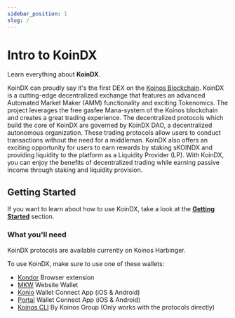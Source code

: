 ```yaml
---
sidebar_position: 1
slug: /
---
```


# Intro to KoinDX

Learn everything about **KoinDX**.

KoinDX can proudly say it's the first DEX on the [Koinos Blockchain](https://koinos.io?utm_source=koindx-docs).
KoinDX is a cutting-edge decentralized exchange that features an advanced Automated Market Maker (AMM) functionality and exciting Tokenomics. The project leverages the free gasfee Mana-system of the Koinos blockchain and creates a great trading experience. The decentralized protocols which build the core of KoinDX are governed by KoinDX DAO, a decentralized autonomous organization. These trading protocols allow users to conduct transactions without the need for a middleman. KoinDX also offers an exciting opportunity for users to earn rewards by staking sKOINDX and providing liquidity to the platform as a Liquidity Provider (LP). With KoinDX, you can enjoy the benefits of decentralized trading while earning passive income through staking and liquidity provision.

## Getting Started

If you want to learn about how to use KoinDX, take a look at the [**Getting Started**](getting-started/connect.md) section.

### What you'll need

KoinDX protocols are available currently on Koinos Harbinger.

To use KoinDX, make sure to use one of these wallets:

- [Kondor](https://chrome.google.com/webstore/detail/kondor/ghipkefkpgkladckmlmdnadmcchefhjl?utm_source=koindx-docs) Browser extension
- [MKW](https://mykw.vercel.app?utm_source=koindx-docs) Website Wallet
- [Konio](http://konio.io?utm_source=koindx-docs) Wallet Connect App (iOS & Android)
- [Portal](http://portal.armana.io?utm_source=koindx-docs) Wallet Connect App (iOS & Android)
- [Koinos CLI](https://github.com/koinos/koinos-cli) By Koinos Group (Only works with the protocols directly)
